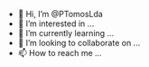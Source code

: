 - 👋 Hi, I’m @PTomosLda
- 👀 I’m interested in ...
- 🌱 I’m currently learning ...
- 💞️ I’m looking to collaborate on ...
- 📫 How to reach me ...

<!---
PTomosLda/PTomosLda is a ✨ special ✨ repository because its `README.md` (this file) appears on your GitHub profile.
You can click the Preview link to take a look at your changes.
--->
